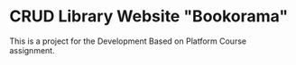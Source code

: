 # CRUD Library Website "Bookorama"
This is a project for the Development Based on Platform Course assignment.
